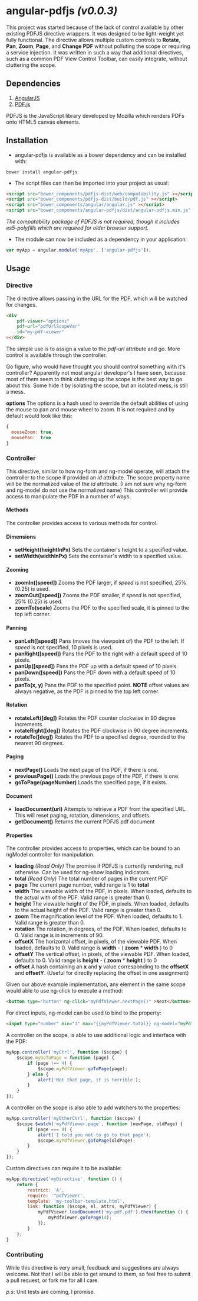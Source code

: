 # angular-pdfjs *(v0.0.3)*

This project was started because of the lack of control available by other existing PDFJS directive wrappers. It was designed to be light-weight yet fully functional. 
The directive allows multiple custom controls to **Rotate**, **Pan**, **Zoom**, **Page**, and **Change PDF** without polluting the scope or requiring a service injection.
It was written in such a way that additional directives, such as a common PDF View Control Toolbar, can easily integrate, without cluttering the scope.

## Dependencies

1. [AngularJS](https://angularjs.org/)
2. [PDF.js](http://mozilla.github.io/pdf.js/)

PDFJS is the JavaScript library developed by Mozilla which renders PDFs onto HTML5 canvas elements. 

## Installation

* angular-pdfjs is available as a bower dependency and can be installed with:

```
bower install angular-pdfjs
```

* The script files can then be imported into your project as usual:

```html
<script src="bower_components/pdfjs-dist/web/compatibility.js" ></script>
<script src="bower_components/pdfjs-dist/build/pdf.js" ></script>
<script src="bower_components/angular/angular.js" ></script>
<script src="bower_components/angular-pdfjs/dist/angular-pdfjs.min.js" ></script>
```

*The compatability package of PDFJS is not required, though it includes es5-polyfills which are required for older browser support.*

* The module can now be included as a dependency in your application:

```js
var myApp = angular.module('myApp', ['angular-pdfjs']);
```

## Usage

### Directive

The directive allows passing in the URL for the PDF, which will be watched for changes.

```html
<div
    pdf-viewer="options"
    pdf-url="pdfUrlScopeVar"
    id="my-pdf-viewer"
></div>
```

The simple use is to assign a value to the *pdf-url* attribute and go. More control is available through the controller.

<rant>Go figure, who would have thought you should control something with it's controller? 
Apparently not most angular developer's I have seen, because most of them seem to think cluttering up the scope is the best way to go about this.
Some hide it by isolating the scope, but an isolated mess, is still a mess. </rant>

**options**
The options is a hash used to override the default abilities of using the mouse to pan and mouse wheel to zoom.
It is not required and by default would look like this:

```js
{
  mouseZoom: true,
  mousePan:  true
}
```

### Controller
This directive, similar to how ng-form and ng-model operate, will attach the controller to the scope if provided an *id* attribute.
The scope property name will be the normalized value of the *id* attribute. (I am not sure why ng-form and ng-model do not use the normalized name)
This controller will provide access to manipulate the PDF in a number of ways.

#### Methods
The controller provides access to various methods for control.

#### Dimensions
- **setHeight(heightInPx)** Sets the container's height to a specified value. 
- **setWidth(widthInPx)** Sets the container's width to a specified value.

#### Zooming
- **zoomIn(\[speed])** Zooms the PDF larger, if *speed* is not specified, 25% (0.25) is used.
- **zoomOut(\[speed])** Zooms the PDF smaller, if *speed* is not specified, 25% (0.25) is used.
- **zoomTo(scale)** Zooms the PDF to the specified scale, it is pinned to the top left corner.

#### Panning
- **panLeft(\[speed])** Pans (moves the viewpoint of) the PDF to the left. If *speed* is not specified, 10 pixels is used.
- **panRight(\[speed])** Pans the PDF to the right with a default speed of 10 pixels.
- **panUp(\[speed])** Pans the PDF up with a default speed of 10 pixels.
- **panDown(\[speed])** Pans the PDF down with a default speed of 10 pixels.
- **panTo(x, y)** Pans the PDF to the specified point. **NOTE** offset values are always negative, as the PDF is pinned to the top left corner.

#### Rotation
- **rotateLeft(\[deg])** Rotates the PDF counter clockwise in 90 degree increments. 
- **rotateRight(\[deg])** Rotates the PDF clockwise in 90 degree increments.
- **rotateTo(\[deg])** Rotates the PDF to a specified degree, rounded to the nearest 90 degrees.

#### Paging
- **nextPage()** Loads the next page of the PDF, if there is one.
- **previousPage()** Loads the previous page of the PDF, if there is one.
- **goToPage(pageNumber)** Loads the specified page, if it exists.

#### Document
- **loadDocument(url)** Attempts to retrieve a PDF from the specified URL. This will reset paging, rotation, dimensions, and offsets.
- **getDocument()** Returns the current PDFJS pdf document


#### Properties
The controller provides access to properties, which can be bound to an ngModel controller for manipulation.

- **loading** *(Read Only)* The promise if PDFJS is currently rendering, null otherwise. Can be used for ng-show loading indicators.
- **total** *(Read Only)* The total number of pages in the current PDF
- **page** The current page number, valid range is 1 to **total**
- **width** The viewable width of the PDF, in pixels. When loaded, defaults to the actual with of the PDF. Valid range is greater than 0.
- **height** The viewable height of the PDF, in pixels. When loaded, defaults to the actual height of the PDF. Valid range is greater than 0.
- **zoom** The magnification level of the PDF. When loaded, defaults to 1. Valid range is greater than 0.
- **rotation** The rotation, in degrees, of the PDF. When loaded, defaults to 0. Valid range is in increments of 90.
- **offsetX** The horizontal offset, in pixels, of the viewable PDF. When loaded, defaults to 0. Valid range is **width** - ( **zoom** * **width** ) to 0
- **offsetY** The vertical offset, in pixels, of the viewable PDF. When loaded, defaults to 0. Valid range is **height** - ( **zoom** * **height** ) to 0
- **offset** A hash containing an **x** and **y** value corresponding to the **offsetX** and **offsetY**. (Useful for directly replacing the offset in one assignment)

Given our above example implementation, any element in the same scope would able to use ng-click to execute a method:

```html
<button type="button" ng-click="myPdfViewer.nextPage()" >Next</button>
```

For direct inputs, ng-model can be used to bind to the property:

```html
<input type="number" min="1" max="{{myPdfViewer.total}} ng-model="myPdfViewer.page" />
```

A controller on the scope, is able to use additional logic and interface with the PDF:

```js
myApp.controller('myCtrl', function ($scope) {
    $scope.myGoToPage = function (page) {
        if (page !== 4) {
            $scope.myPdfViewer.goToPage(page);
        } else {
            alert('Not that page, it is terrible');
        }
    }
});
```

A controller on the scope is also able to add watchers to the properties:

```js
myApp.controller('myOtherCtrl', function ($scope) {
    $scope.$watch('myPdfViewer.page', function (newPage, oldPage) {
        if (page === 4) {
            alert('I told you not to go to that page');
            $scope.myPdfViewer.goToPage(oldPage);
        }
    }
});
```

Custom directives can require it to be available:

```js
myApp.directive('myDirective', function () {
    return {
        restrict: 'A',
        require: '^pdfViewer',
        template: 'my-toolbar-template.html',
        link: function ($scope, el, attrs, myPdfViewer) {
            myPdfViewer.loadDocument('my-pdf.pdf').then(function () {
                myPdfViewer.goToPage(4);
            });
        }
    };
}
```

### Contributing

While this directive is very small, feedback and suggestions are always welcome. 
Not that I will be able to get around to them, so feel free to submit a pull request, or fork me for all I care.


*p.s*:
Unit tests are coming, I promise.
